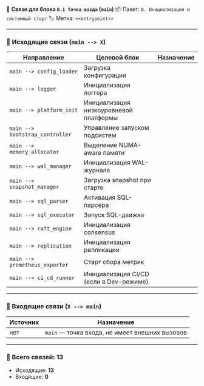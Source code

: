 🔗 **Связи для блока `0.1 Точка входа` (`main`)**
📦 Пакет: `0. Инициализация и системный старт`
🏷️ Метка: `<<entrypoint>>`

---

### 🔻 Исходящие связи (`main --> X`)

| Направление                     | Целевой блок                            | Назначение |
| ------------------------------- | --------------------------------------- | ---------- |
| `main --> config_loader`        | Загрузка конфигурации                   |            |
| `main --> logger`               | Инициализация логгера                   |            |
| `main --> platform_init`        | Инициализация низкоуровневой платформы  |            |
| `main --> bootstrap_controller` | Управление запуском подсистем           |            |
| `main --> memory_allocator`     | Выделение NUMA-aware памяти             |            |
| `main --> wal_manager`          | Инициализация WAL-журнала               |            |
| `main --> snapshot_manager`     | Загрузка snapshot при старте            |            |
| `main --> sql_parser`           | Активация SQL-парсера                   |            |
| `main --> sql_executor`         | Запуск SQL-движка                       |            |
| `main --> raft_engine`          | Инициализация consensus                 |            |
| `main --> replication`          | Инициализация репликации                |            |
| `main --> prometheus_exporter`  | Старт сбора метрик                      |            |
| `main --> ci_cd_runner`         | Инициализация CI/CD (если в Dev-режиме) |            |

---

### 🔺 Входящие связи (`X --> main`)

| Источник | Назначение                                     |
| -------- | ---------------------------------------------- |
| нет      | `main` — точка входа, не имеет внешних вызовов |

---

### 🧩 Всего связей: **13**

* Исходящие: **13**
* Входящие: **0**

